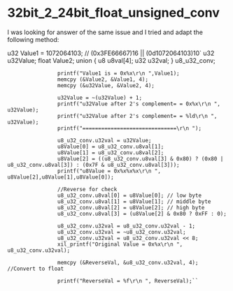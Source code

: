 # 32bit_2_24bit_float_unsigned_conv

I was looking for answer of the same issue and I tried and adapt the following method:

u32 Value1 = 1072064103; // (0x3FE66667)16 || (0d1072064103)10`
u32 u32Value;
float Value2; 
union {
	u8 u8val[4];
	u32 u32val;
} u8_u32_conv;


                    printf("Value1 is = 0x%x\r\n ",Value1);
					memcpy (&Value2, &Value1, 4);
					memcpy (&u32Value, &Value2, 4);

					u32Value = ~(u32Value) + 1;
					printf("u32Value after 2's complement= = 0x%x\r\n ", u32Value);
					printf("u32Value after 2's complement= = %ld\r\n ", u32Value);
					printf("==============================\r\n ");

					u8_u32_conv.u32val = u32Value;
					u8Value[0] = u8_u32_conv.u8val[1];
					u8Value[1] = u8_u32_conv.u8val[2];
					u8Value[2] = ((u8_u32_conv.u8val[3] & 0x80) ? (0x80 | u8_u32_conv.u8val[3]) : (0x7F & u8_u32_conv.u8val[3]));
					printf("u8Value = 0x%x%x%x\r\n ", u8Value[2],u8Value[1],u8Value[0]);

					//Reverse for check
					u8_u32_conv.u8val[0] = u8Value[0]; // low byte
					u8_u32_conv.u8val[1] = u8Value[1]; // middle byte
					u8_u32_conv.u8val[2] = u8Value[2]; // high byte
					u8_u32_conv.u8val[3] = (u8Value[2] & 0x80 ? 0xFF : 0);

					u8_u32_conv.u32val = u8_u32_conv.u32val - 1;
					u8_u32_conv.u32val = ~u8_u32_conv.u32val;
					u8_u32_conv.u32val = u8_u32_conv.u32val << 8;
					xil_printf("Original Value = 0x%x\r\n ", u8_u32_conv.u32val);

					memcpy (&ReverseVal, &u8_u32_conv.u32val, 4); //Convert to float

					printf("ReverseVal = %f\r\n ", ReverseVal);``

